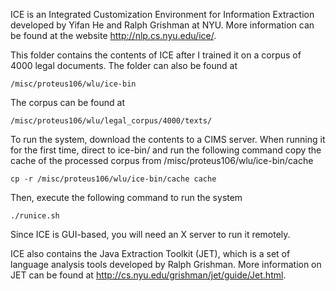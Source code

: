 ICE is an Integrated Customization Environment for Information Extraction developed by Yifan He and Ralph Grishman at NYU. More information can be found at the website http://nlp.cs.nyu.edu/ice/.

This folder contains the contents of ICE after I trained it on a corpus of 4000 legal documents. The folder can also be found at
```
/misc/proteus106/wlu/ice-bin
```
The corpus can be found at 
```
/misc/proteus106/wlu/legal_corpus/4000/texts/
```
To run the system, download the contents to a CIMS server. When running it for the first time, direct to ice-bin/ and run the following command copy the cache of the processed corpus from /misc/proteus106/wlu/ice-bin/cache
```
cp -r /misc/proteus106/wlu/ice-bin/cache cache
```
Then, execute the following command to run the system
```
./runice.sh
```
Since ICE is GUI-based, you will need an X server to run it remotely.

ICE also contains the Java Extraction Toolkit (JET), which is a set of language analysis tools developed by Ralph Grishman. More information on JET can be found at http://cs.nyu.edu/grishman/jet/guide/Jet.html.
